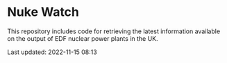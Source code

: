 # Nuke Watch

This repository includes code for retrieving the latest information available on the output of EDF nuclear power plants in the UK.

Last updated: 2022-11-15 08:13